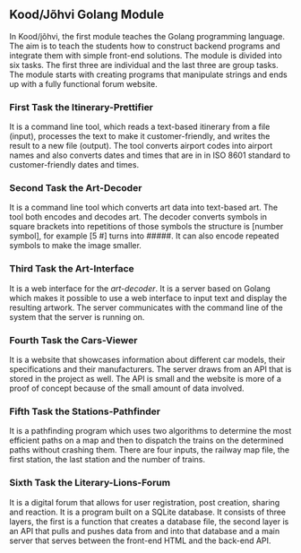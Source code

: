 ## Kood/Jõhvi Golang Module

In Kood/jõhvi, the first module teaches the Golang programming language. The aim is to teach the students how to construct backend programs and integrate them with simple front-end solutions. The module is divided into six tasks. The first three are individual and the last three are group tasks. The module starts with creating programs that manipulate strings and ends up with a fully functional forum website.

### First Task **the Itinerary-Prettifier**

It is a command line tool, which reads a text-based itinerary from a file (input), processes the text to make it customer-friendly, and writes the result to a new file (output). The tool converts airport codes into airport names and also converts dates and times that are in in ISO 8601 standard to customer-friendly dates and times.

### Second Task **the Art-Decoder**

It is a command line tool which converts art data into text-based art. The tool both encodes and decodes art. The decoder converts symbols in square brackets into repetitions of those symbols the structure is [number symbol], for example [5 #] turns into #####. It can also encode repeated symbols to make the image smaller.

### Third Task **the Art-Interface**

It is a web interface for the *art-decoder*. It is a server based on Golang which makes it possible to use a web interface to input text and display the resulting artwork. The server communicates with the command line of the system that the server is running on.

### Fourth Task **the Cars-Viewer**

It is a website that showcases information about different car models, their specifications and their manufacturers. The server draws from an API that is stored in the project as well. The API is small and the website is more of a proof of concept because of the small amount of data involved. 

### Fifth Task **the Stations-Pathfinder**

It is a pathfinding program which uses two algorithms to determine the most efficient paths on a map and then to dispatch the trains on the determined paths without crashing them. There are four inputs, the railway map file, the first station, the last station and the number of trains. 

### Sixth Task **the Literary-Lions-Forum**

It is a digital forum that allows for user registration, post creation, sharing and reaction. It is a program built on a SQLite database. It consists of three layers, the first is a function that creates a database file, the second layer is an API that pulls and pushes data from and into that database and a main server that serves between the front-end HTML and the back-end API. 

